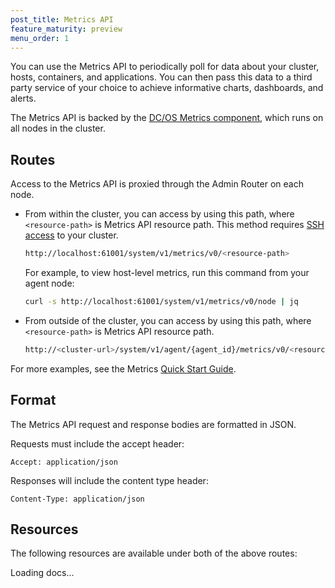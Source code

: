```yaml
---
post_title: Metrics API
feature_maturity: preview
menu_order: 1
---
```


You can use the Metrics API to periodically poll for data about your cluster, hosts, containers, and applications. You can then pass this data to a third party service of your choice to achieve informative charts, dashboards, and alerts.

The Metrics API is backed by the [DC/OS Metrics component](/docs/1.9/overview/architecture/components/#dcos-metrics), which runs on all nodes in the cluster.



## Routes

Access to the Metrics API is proxied through the Admin Router on each node.

* From within the cluster, you can access by using this path, where `<resource-path>` is Metrics API resource path. This method requires [SSH access](/docs/1.9/administration/access-node/sshcluster/) to your cluster.

  ```bash
  http://localhost:61001/system/v1/metrics/v0/<resource-path>
  ```

  For example, to view host-level metrics, run this command from your agent node:
  
  ```bash
  curl -s http://localhost:61001/system/v1/metrics/v0/node | jq
  ```

* From outside of the cluster, you can access by using this path, where `<resource-path>` is Metrics API resource path.

  ```bash
  http://<cluster-url>/system/v1/agent/{agent_id}/metrics/v0/<resource-path>
  ```

For more examples, see the Metrics [Quick Start Guide](/docs/1.9/administration/monitoring/metrics/quickstart/).

## Format

The Metrics API request and response bodies are formatted in JSON.

Requests must include the accept header:

```
Accept: application/json
```

Responses will include the content type header:

```
Content-Type: application/json
```

## Resources

The following resources are available under both of the above routes:

<div class="swagger-section">
  <div id="message-bar" class="swagger-ui-wrap message-success" data-sw-translate=""></div>
  <div id="swagger-ui-container" class="swagger-ui-wrap" data-api="/docs/1.9/api/metrics.yaml">

  <div class="info" id="api_info">
    <div class="info_title">Loading docs...</div>
  <div class="info_description markdown"></div>
</div>
